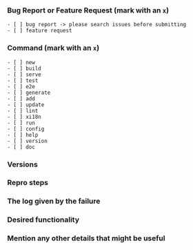 <!--
IF YOU DON'T FILL OUT THE FOLLOWING INFORMATION YOUR ISSUE MIGHT BE CLOSED WITHOUT INVESTIGATING
-->
### Bug Report or Feature Request (mark with an `x`)
```
- [ ] bug report -> please search issues before submitting
- [ ] feature request
```

### Command (mark with an `x`)
```
- [ ] new
- [ ] build
- [ ] serve
- [ ] test
- [ ] e2e
- [ ] generate
- [ ] add
- [ ] update
- [ ] lint
- [ ] xi18n
- [ ] run
- [ ] config
- [ ] help
- [ ] version
- [ ] doc
```

### Versions
<!--
Output from: `node --version`, `npm --version` and `ng --version`.
  Windows (7/8/10). Linux (incl. distribution). macOS (El Capitan? Sierra? High Sierra?)
-->


### Repro steps
<!--
Simple steps to reproduce this bug.
Please include: commands run (incl args), packages added, related code changes.
A link to a sample repo would help too.
-->


### The log given by the failure
<!-- Normally this include a stack trace and some more information. -->


### Desired functionality
<!--
What would like to see implemented?
What is the usecase?
-->


### Mention any other details that might be useful
<!-- Please include a link to the repo if this is related to an OSS project. -->

